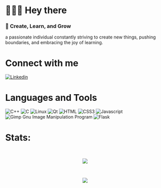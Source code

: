<h1 align="left"> 👨🏼‍💻 Hey there</h1>

### 🚀 <b>Create</b>, <b>Learn</b>, and <b>Grow</b>
a passionate individual constantly striving to create new things, pushing boundaries, and embracing the joy of learning.

# Connect with me
[![Linkedin](https://img.shields.io/badge/LinkedIn-0077B5?style=for-the-badge&logo=linkedin&logoColor=white)](https://www.linkedin.com/in/mohammad-hassan-mahmoudi)


# Languages and Tools
![C++](https://img.shields.io/badge/C%2B%2B-00599C?style=for-the-badge&logo=c%2B%2B&logoColor=white) ![C](https://img.shields.io/badge/C-A8B9CC.svg?style=for-the-badge&logo=C&logoColor=black) ![Linux](https://img.shields.io/badge/Linux-FCC624?style=for-the-badge&logo=linux&logoColor=black) ![Qt](https://img.shields.io/badge/Qt-41CD52.svg?style=for-the-badge&logo=Qt&logoColor=white) ![HTML](https://img.shields.io/badge/HTML5-E34F26?style=for-the-badge&logo=html5&logoColor=white) ![CSS3](https://img.shields.io/badge/css3-%231572B6.svg?style=for-the-badge&logo=css3&logoColor=white) ![Javascript](https://img.shields.io/badge/JavaScript-F7DF1E?style=for-the-badge&logo=javascript&logoColor=black)![Gimp Gnu Image Manipulation Program](https://img.shields.io/badge/Gimp-657D8B?style=for-the-badge&logo=gimp&logoColor=FFFFFF) ![Flask](https://img.shields.io/badge/Flask-000000.svg?style=for-the-badge&logo=Flask&logoColor=white)

# Stats:
<br>
<div align="center">
  
 ![](https://github-readme-streak-stats.herokuapp.com/?user=mahmoudi-1798&theme=radical&hide_border=false)

<br>

![](https://github-readme-stats.vercel.app/api/top-langs/?username=mahmoudi-1798&theme=radical&hide_border=false&include_all_commits=true&count_private=false&layout=compact)

</div>
